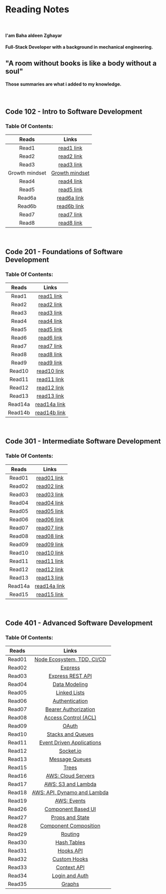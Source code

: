 # **Reading Notes**

<br>

#### I'am Baha aldeen Zghayar
#### Full-Stack Developer with a background in mechanical engineering.

## "A room without books is like a body without a soul"

#### Those summaries are what i added to my knowledge.

<br>

## **Code 102 - Intro to Software Development**

### Table Of Contents:

|     Reads      |                                    Links                                    |
| :------------: | :-------------------------------------------------------------------------: |
|     Read1      |       [read1 link](https://bahazghayar.github.io/reading-notes/read1)       |
|     Read2      |       [read2 link](https://bahazghayar.github.io/reading-notes/read2)       |
|     Read3      |       [read3 link](https://bahazghayar.github.io/reading-notes/read3)       |
| Growth mindset | [Growth mindset](https://bahazghayar.github.io/reading-notes/growthmindset) |
|     Read4      |       [read4 link](https://bahazghayar.github.io/reading-notes/read4)       |
|     Read5      |       [read5 link](https://bahazghayar.github.io/reading-notes/read5)       |
|     Read6a     |      [read6a link](https://bahazghayar.github.io/reading-notes/read6a)      |
|     Read6b     |      [read6b link](https://bahazghayar.github.io/reading-notes/read6b)      |
|     Read7      |       [read7 link](https://bahazghayar.github.io/reading-notes/read7)       |
|     Read8      |       [read8 link](https://bahazghayar.github.io/reading-notes/read8)       |

<br>

## **Code 201 - Foundations of Software Development**

### Table Of Contents:

|  Reads  |                                 Links                                 |
| :-----: | :-------------------------------------------------------------------: |
|  Read1  |  [read1 link](https://bahazghayar.github.io/reading-notes/class-01)   |
|  Read2  |  [read2 link](https://bahazghayar.github.io/reading-notes/class-02)   |
|  Read3  |  [read3 link](https://bahazghayar.github.io/reading-notes/class-03)   |
|  Read4  |  [read4 link](https://bahazghayar.github.io/reading-notes/class-04)   |
|  Read5  |  [read5 link](https://bahazghayar.github.io/reading-notes/class-05)   |
|  Read6  |  [read6 link](https://bahazghayar.github.io/reading-notes/class-06)   |
|  Read7  |  [read7 link](https://bahazghayar.github.io/reading-notes/class-07)   |
|  Read8  |  [read8 link](https://bahazghayar.github.io/reading-notes/class-08)   |
|  Read9  |  [read9 link](https://bahazghayar.github.io/reading-notes/class-09)   |
| Read10  |  [read10 link](https://bahazghayar.github.io/reading-notes/class-10)  |
| Read11  |  [read11 link](https://bahazghayar.github.io/reading-notes/class-11)  |
| Read12  |  [read12 link](https://bahazghayar.github.io/reading-notes/class-12)  |
| Read13  |  [read13 link](https://bahazghayar.github.io/reading-notes/class-13)  |
| Read14a | [read14a link](https://bahazghayar.github.io/reading-notes/class-14a) |
| Read14b | [read14b link](https://bahazghayar.github.io/reading-notes/class-14b) |

<br>

## **Code 301 - Intermediate Software Development**

### Table Of Contents:

| Reads  |                               Links                                |
| :----: | :---------------------------------------------------------------:  |
| Read01 | [read01 link](https://bahazghayar.github.io/reading-notes/read01)  |
| Read02 | [read02 link](https://bahazghayar.github.io/reading-notes/read02)  | 
| Read03 | [read03 link](https://bahazghayar.github.io/reading-notes/read03)  |
| Read04 | [read04 link](https://bahazghayar.github.io/reading-notes/read04)  |
| Read05 | [read05 link](https://bahazghayar.github.io/reading-notes/read05)  |
| Read06 | [read06 link](https://bahazghayar.github.io/reading-notes/read06)  |
| Read07 | [read07 link](https://bahazghayar.github.io/reading-notes/read07)  |
| Read08 | [read08 link](https://bahazghayar.github.io/reading-notes/read08)  |
| Read09 | [read09 link](https://bahazghayar.github.io/reading-notes/read09)  |
| Read10 | [read10 link](https://bahazghayar.github.io/reading-notes/read10)  |
| Read11 | [read11 link](https://bahazghayar.github.io/reading-notes/read11)  |
| Read12 | [read12 link](https://bahazghayar.github.io/reading-notes/read12)  |
| Read13 | [read13 link](https://bahazghayar.github.io/reading-notes/read13)  |
| Read14a| [read14a link](https://bahazghayar.github.io/reading-notes/read14a)|
| Read15 | [read15 link](https://bahazghayar.github.io/reading-notes/read15)  |

<br>

## **Code 401 - Advanced Software Development**

### Table Of Contents:

| Reads  |                               Links                                                |
| :----: | :--------------------------------------------------------------------------------: |
| Read01 | [Node Ecosystem, TDD, CI/CD](https://bahazghayar.github.io/reading-notes/class01)  |
| Read02 | [Express](https://bahazghayar.github.io/reading-notes/class02)                     |
| Read03 | [Express REST API](https://bahazghayar.github.io/reading-notes/class03)            |
| Read04 | [Data Modeling](https://bahazghayar.github.io/reading-notes/class04)               |
| Read05 | [Linked Lists](https://bahazghayar.github.io/reading-notes/class05)                |
| Read06 | [Authentication](https://bahazghayar.github.io/reading-notes/class06)              |
| Read07 | [Bearer Authorization](https://bahazghayar.github.io/reading-notes/class07)        |
| Read08 | [Access Control (ACL)](https://bahazghayar.github.io/reading-notes/class08)        |
| Read09 | [OAuth](https://bahazghayar.github.io/reading-notes/class09)                       |
| Read10 | [Stacks and Queues](https://bahazghayar.github.io/reading-notes/class10)           |
| Read11 | [Event Driven Applications](https://bahazghayar.github.io/reading-notes/class11)   |
| Read12 | [Socket.io](https://bahazghayar.github.io/reading-notes/class12)                   |
| Read13 | [Message Queues](https://bahazghayar.github.io/reading-notes/class13)              |
| Read15 | [Trees](https://bahazghayar.github.io/reading-notes/class15)                       |
| Read16 | [AWS: Cloud Servers](https://bahazghayar.github.io/reading-notes/class16)          |
| Read17 | [AWS: S3 and Lambda](https://bahazghayar.github.io/reading-notes/class17)          |
| Read18 | [AWS: API, Dynamo and Lambda](https://bahazghayar.github.io/reading-notes/class18) |
| Read19 | [AWS: Events](https://bahazghayar.github.io/reading-notes/class19)                 |
| Read26 | [Component Based UI](https://bahazghayar.github.io/reading-notes/class26)          |
| Read27 | [Props and State](https://bahazghayar.github.io/reading-notes/class27)             |
| Read28 | [Component Composition](https://bahazghayar.github.io/reading-notes/class28)       |
| Read29 | [Routing](https://bahazghayar.github.io/reading-notes/class29)                     |
| Read30 | [Hash Tables](https://bahazghayar.github.io/reading-notes/class30)                 |
| Read31 | [Hooks API](https://bahazghayar.github.io/reading-notes/class31)                   |
| Read32 | [Custom Hooks](https://bahazghayar.github.io/reading-notes/class32)                |
| Read33 | [Context API](https://bahazghayar.github.io/reading-notes/class33)                 |
| Read34 | [Login and Auth](https://bahazghayar.github.io/reading-notes/class34)              |
| Read35 | [Graphs](https://bahazghayar.github.io/reading-notes/class35)                       |



















